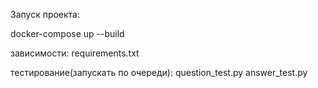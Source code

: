 Запуск проекта:

docker-compose up --build

зависимости:
requirements.txt

тестирование(запускать по очереди):
question_test.py
answer_test.py
